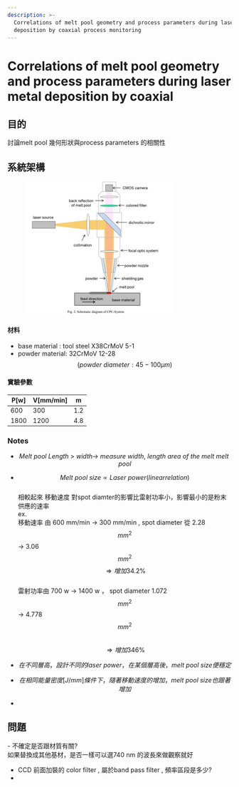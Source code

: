 ```yaml
---
description: >-
  Correlations of melt pool geometry and process parameters during laser metal
  deposition by coaxial process monitoring
---
```


# Correlations of melt pool geometry and process parameters during laser metal deposition by coaxial

## 目的

討論melt pool 幾何形狀與process parameters 的相關性

## 系統架構

<figure><img src="../../.gitbook/assets/擷取.JPG" alt="" width="331"><figcaption></figcaption></figure>

&#x20;

#### 材料

* base material : tool steel X38CrMoV 5-1
* powder material: 32CrMoV 12-28 $$(powder\ diameter: 45-100\mu m )$$

#### 實驗參數

| P\[w] | V\[mm/min] | m   |
| ----- | ---------- | --- |
| 600   | 300        | 1.2 |
| 1800  | 1200       | 4.8 |

### Notes

* $$Melt\ pool\ Length\ >\ width \rightarrow \ measure \ width ,\ length\ area\ of\ the\ melt \ melt \ pool$$
* $$Melt\ pool\ size \propto Laser\ power (linear relation)$$\
  相較起來 移動速度 對spot diamter的影響比雷射功率小，影響最小的是粉末供應的速率\
  ex.\
  移動速率 由 600 mm/min -> 300 mm/min , spot diameter 從 2.28 $$mm^2$$ -> 3.06 $$mm^2$$ $$\Rightarrow 增加34.2 \%$$\
  雷射功率由 700 w -> 1400 w ， spot diameter 1.072 $$mm^2$$ -> 4.778 $$mm^2$$\
  $$\Rightarrow 增加346\%$$
* $$在不同層高，設計不同的laser\ power，在某個層高後，melt\ pool\ size 便穩定$$
*   $$在相同能量密度[ J/mm] 條件下，隨著移動速度的增加，melt\ pool\ size 也跟著增加$$

    &#x20;





*



##

## 問題



\- 不確定是否跟材質有關?\
如果替換成其他基材，是否一樣可以選740 nm 的波長來做觀察就好

* CCD 前面加裝的 color filter ,  屬於band pass filter , 頻率區段是多少?
*


